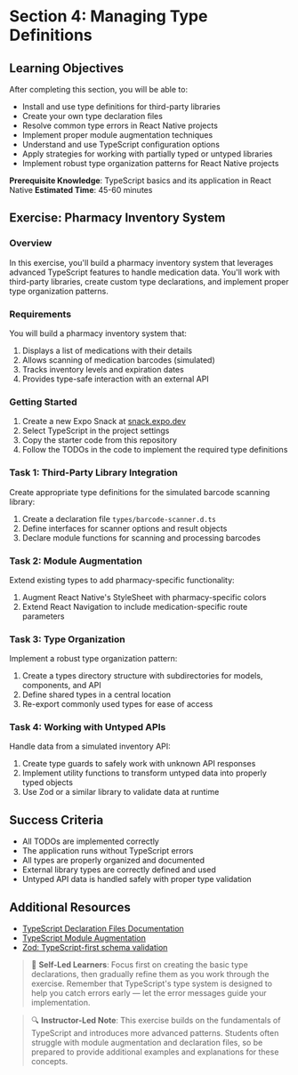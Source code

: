 # Section 4: Managing Type Definitions

## Learning Objectives
After completing this section, you will be able to:
- Install and use type definitions for third-party libraries
- Create your own type declaration files
- Resolve common type errors in React Native projects
- Implement proper module augmentation techniques
- Understand and use TypeScript configuration options
- Apply strategies for working with partially typed or untyped libraries
- Implement robust type organization patterns for React Native projects

**Prerequisite Knowledge**: TypeScript basics and its application in React Native
**Estimated Time**: 45-60 minutes

## Exercise: Pharmacy Inventory System

### Overview
In this exercise, you'll build a pharmacy inventory system that leverages advanced TypeScript features to handle medication data. You'll work with third-party libraries, create custom type declarations, and implement proper type organization patterns.

### Requirements
You will build a pharmacy inventory system that:
1. Displays a list of medications with their details
2. Allows scanning of medication barcodes (simulated)
3. Tracks inventory levels and expiration dates
4. Provides type-safe interaction with an external API

### Getting Started
1. Create a new Expo Snack at [snack.expo.dev](https://snack.expo.dev/)
2. Select TypeScript in the project settings
3. Copy the starter code from this repository
4. Follow the TODOs in the code to implement the required type definitions

### Task 1: Third-Party Library Integration
Create appropriate type definitions for the simulated barcode scanning library:

1. Create a declaration file `types/barcode-scanner.d.ts`
2. Define interfaces for scanner options and result objects
3. Declare module functions for scanning and processing barcodes

### Task 2: Module Augmentation
Extend existing types to add pharmacy-specific functionality:

1. Augment React Native's StyleSheet with pharmacy-specific colors
2. Extend React Navigation to include medication-specific route parameters

### Task 3: Type Organization
Implement a robust type organization pattern:

1. Create a types directory structure with subdirectories for models, components, and API
2. Define shared types in a central location
3. Re-export commonly used types for ease of access

### Task 4: Working with Untyped APIs
Handle data from a simulated inventory API:

1. Create type guards to safely work with unknown API responses
2. Implement utility functions to transform untyped data into properly typed objects
3. Use Zod or a similar library to validate data at runtime

## Success Criteria
- All TODOs are implemented correctly
- The application runs without TypeScript errors
- All types are properly organized and documented
- External library types are correctly defined and used
- Untyped API data is handled safely with proper type validation

## Additional Resources
- [TypeScript Declaration Files Documentation](https://www.typescriptlang.org/docs/handbook/declaration-files/introduction.html)
- [TypeScript Module Augmentation](https://www.typescriptlang.org/docs/handbook/declaration-merging.html#module-augmentation)
- [Zod: TypeScript-first schema validation](https://github.com/colinhacks/zod)

> 🚀 **Self-Led Learners**: Focus first on creating the basic type declarations, then gradually refine them as you work through the exercise. Remember that TypeScript's type system is designed to help you catch errors early — let the error messages guide your implementation.

> 🔍 **Instructor-Led Note**: This exercise builds on the fundamentals of TypeScript and introduces more advanced patterns. Students often struggle with module augmentation and declaration files, so be prepared to provide additional examples and explanations for these concepts. 